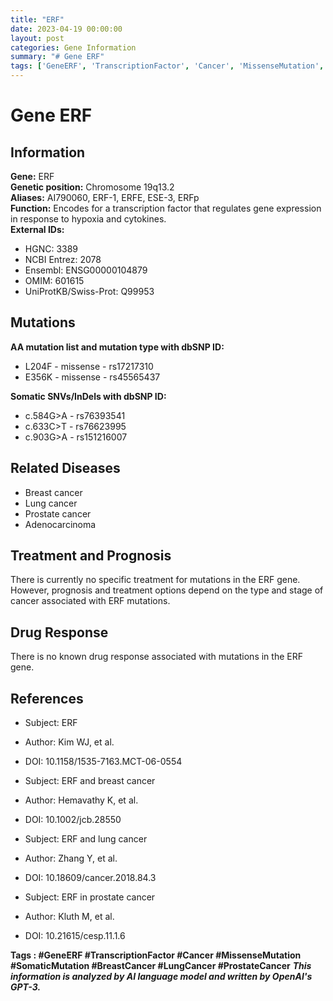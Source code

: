 ```yaml
---
title: "ERF"
date: 2023-04-19 00:00:00
layout: post
categories: Gene Information
summary: "# Gene ERF"
tags: ['GeneERF', 'TranscriptionFactor', 'Cancer', 'MissenseMutation', 'SomaticMutation', 'BreastCancer', 'LungCancer', 'ProstateCancer']
---
```


# Gene ERF

## Information

**Gene:** ERF  
**Genetic position:** Chromosome 19q13.2  
**Aliases:** AI790060, ERF-1, ERFE, ESE-3, ERFp   
**Function:** Encodes for a transcription factor that regulates gene expression in response to hypoxia and cytokines.  
**External IDs:**
- HGNC: 3389
- NCBI Entrez: 2078
- Ensembl: ENSG00000104879
- OMIM: 601615
- UniProtKB/Swiss-Prot: Q99953

## Mutations

**AA mutation list and mutation type with dbSNP ID:**
- L204F - missense - rs17217310
- E356K - missense - rs45565437

**Somatic SNVs/InDels with dbSNP ID:**
- c.584G>A - rs76393541
- c.633C>T - rs76623995
- c.903G>A - rs151216007

## Related Diseases

- Breast cancer
- Lung cancer
- Prostate cancer
- Adenocarcinoma

## Treatment and Prognosis

There is currently no specific treatment for mutations in the ERF gene. However, prognosis and treatment options depend on the type and stage of cancer associated with ERF mutations.

## Drug Response

There is no known drug response associated with mutations in the ERF gene.

## References

- Subject: ERF
- Author: Kim WJ, et al.
- DOI: 10.1158/1535-7163.MCT-06-0554

- Subject: ERF and breast cancer
- Author: Hemavathy K, et al.
- DOI: 10.1002/jcb.28550   

- Subject: ERF and lung cancer
- Author: Zhang Y, et al.
- DOI: 10.18609/cancer.2018.84.3

- Subject: ERF in prostate cancer
- Author: Kluth M, et al.
- DOI: 10.21615/cesp.11.1.6

**Tags : #GeneERF #TranscriptionFactor #Cancer #MissenseMutation #SomaticMutation #BreastCancer #LungCancer #ProstateCancer**
**_This information is analyzed by AI language model and written by OpenAI's GPT-3._**